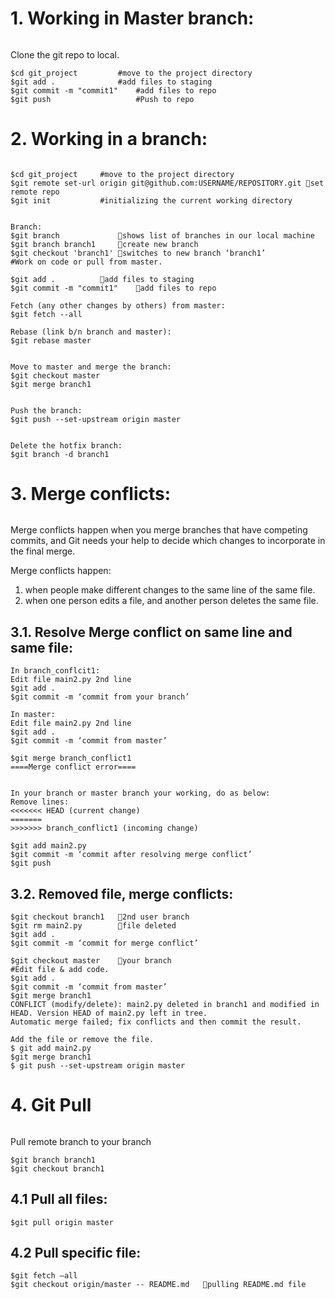 ###### #####################################################
# 1. Working in Master branch:
###### #####################################################
Clone the git repo to local.
```
$cd git_project   		#move to the project directory  
$git add .			    #add files to staging 
$git commit -m "commit1" 	#add files to repo
$git push  		  	        #Push to repo
```

###### #####################################################
# 2. Working in a branch:
###### #####################################################
```
$cd git_project   	#move to the project directory  
$git remote set-url origin git@github.com:USERNAME/REPOSITORY.git set remote repo
$git init    		#initializing the current working directory


Branch:
$git branch   			shows list of branches in our local machine
$git branch branch1		create new branch
$git checkout 'branch1'	switches to new branch ‘branch1’
#Work on code or pull from master.

$git add .			add files to staging 
$git commit -m "commit1" 	add files to repo

Fetch (any other changes by others) from master:
$git fetch --all

Rebase (link b/n branch and master):
$git rebase master


Move to master and merge the branch:
$git checkout master
$git merge branch1


Push the branch:
$git push --set-upstream origin master


Delete the hotfix branch:
$git branch -d branch1
```

###### #####################################################
# 3. Merge conflicts:
###### #####################################################
Merge conflicts happen when you merge branches that have competing commits, and Git needs your help to decide which changes to incorporate in the final merge.

Merge conflicts happen:
1.	when people make different changes to the same line of the same file.
2.	when one person edits a file, and another person deletes the same file.

## 3.1. Resolve Merge conflict on same line and same file:
```
In branch_conflcit1:
Edit file main2.py 2nd line
$git add .
$git commit -m ‘commit from your branch’

In master:
Edit file main2.py 2nd line
$git add .
$git commit -m ‘commit from master’

$git merge branch_conflict1
====Merge conflict error====


In your branch or master branch your working, do as below:
Remove lines:
<<<<<<< HEAD (current change)
=======
>>>>>>> branch_conflict1 (incoming change)

$git add main2.py
$git commit -m ‘commit after resolving merge conflict’
$git push
```

## 3.2. Removed file, merge conflicts:
```
$git checkout branch1	2nd user branch
$git rm main2.py		file deleted
$git add .
$git commit -m ‘commit for merge conflict’

$git checkout master   	your branch
#Edit file & add code. 
$git add .
$git commit -m ‘commit from master’
$git merge branch1
CONFLICT (modify/delete): main2.py deleted in branch1 and modified in HEAD. Version HEAD of main2.py left in tree.
Automatic merge failed; fix conflicts and then commit the result.

Add the file or remove the file. 
$ git add main2.py
$git merge branch1
$ git push --set-upstream origin master
```
###### #####################################################
# 4. Git Pull
###### #####################################################
Pull remote branch to your branch
```
$git branch branch1
$git checkout branch1
```

## 4.1 Pull all files:
```
$git pull origin master
```

## 4.2 Pull specific file:
```
$git fetch –all
$git checkout origin/master -- README.md   pulling README.md file
```

